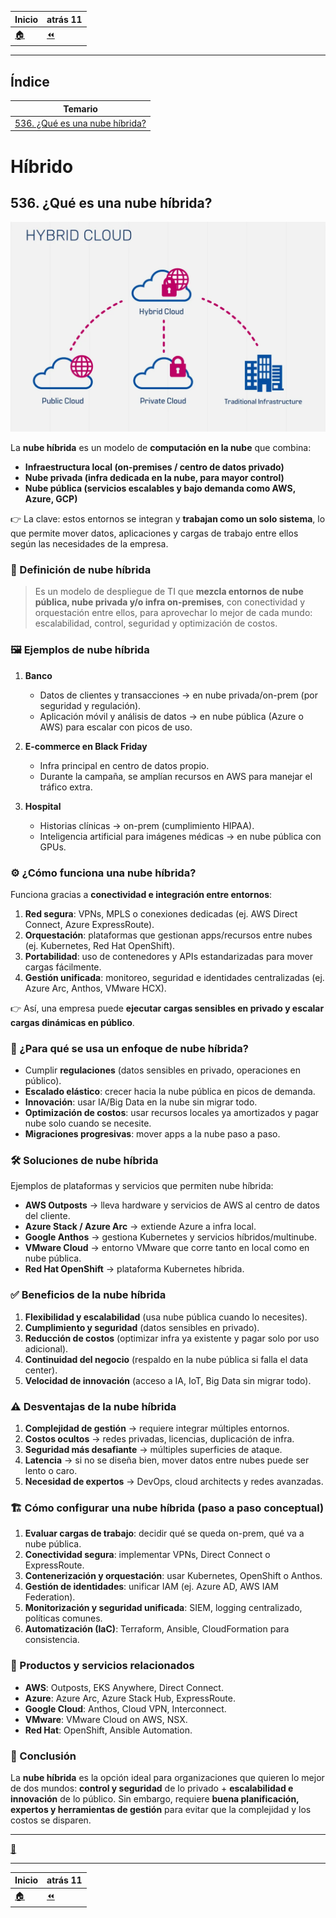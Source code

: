| **Inicio**         | **atrás 11**             |
| ------------------ | ------------------------ |
| [🏠](../README.md) | [⏪](./14_10_Private.md) |

---

## **Índice**

| Temario                                                        |
| -------------------------------------------------------------- |
| [536. ¿Qué es una nube híbrida?](#536-qué-es-una-nube-híbrida) |

# **Híbrido**

## **536. ¿Qué es una nube híbrida?**

![Híbrido](/img/14_Cloud_Skills_and_Knowledge/Hybrid.webp "Híbrido")

La **nube híbrida** es un modelo de **computación en la nube** que combina:

- **Infraestructura local (on-premises / centro de datos privado)**
- **Nube privada (infra dedicada en la nube, para mayor control)**
- **Nube pública (servicios escalables y bajo demanda como AWS, Azure, GCP)**

👉 La clave: estos entornos se integran y **trabajan como un solo sistema**, lo que permite mover datos, aplicaciones y cargas de trabajo entre ellos según las necesidades de la empresa.

### 📘 Definición de nube híbrida

> Es un modelo de despliegue de TI que **mezcla entornos de nube pública, nube privada y/o infra on-premises**, con conectividad y orquestación entre ellos, para aprovechar lo mejor de cada mundo: escalabilidad, control, seguridad y optimización de costos.

### 🖼️ Ejemplos de nube híbrida

1. **Banco**

   - Datos de clientes y transacciones → en nube privada/on-prem (por seguridad y regulación).
   - Aplicación móvil y análisis de datos → en nube pública (Azure o AWS) para escalar con picos de uso.

2. **E-commerce en Black Friday**

   - Infra principal en centro de datos propio.
   - Durante la campaña, se amplían recursos en AWS para manejar el tráfico extra.

3. **Hospital**

   - Historias clínicas → on-prem (cumplimiento HIPAA).
   - Inteligencia artificial para imágenes médicas → en nube pública con GPUs.

### ⚙️ ¿Cómo funciona una nube híbrida?

Funciona gracias a **conectividad e integración entre entornos**:

1. **Red segura**: VPNs, MPLS o conexiones dedicadas (ej. AWS Direct Connect, Azure ExpressRoute).
2. **Orquestación**: plataformas que gestionan apps/recursos entre nubes (ej. Kubernetes, Red Hat OpenShift).
3. **Portabilidad**: uso de contenedores y APIs estandarizadas para mover cargas fácilmente.
4. **Gestión unificada**: monitoreo, seguridad e identidades centralizadas (ej. Azure Arc, Anthos, VMware HCX).

👉 Así, una empresa puede **ejecutar cargas sensibles en privado y escalar cargas dinámicas en público**.

### 🎯 ¿Para qué se usa un enfoque de nube híbrida?

- Cumplir **regulaciones** (datos sensibles en privado, operaciones en público).
- **Escalado elástico**: crecer hacia la nube pública en picos de demanda.
- **Innovación**: usar IA/Big Data en la nube sin migrar todo.
- **Optimización de costos**: usar recursos locales ya amortizados y pagar nube solo cuando se necesite.
- **Migraciones progresivas**: mover apps a la nube paso a paso.

### 🛠️ Soluciones de nube híbrida

Ejemplos de plataformas y servicios que permiten nube híbrida:

- **AWS Outposts** → lleva hardware y servicios de AWS al centro de datos del cliente.
- **Azure Stack / Azure Arc** → extiende Azure a infra local.
- **Google Anthos** → gestiona Kubernetes y servicios híbridos/multinube.
- **VMware Cloud** → entorno VMware que corre tanto en local como en nube pública.
- **Red Hat OpenShift** → plataforma Kubernetes híbrida.

### ✅ Beneficios de la nube híbrida

1. **Flexibilidad y escalabilidad** (usa nube pública cuando lo necesites).
2. **Cumplimiento y seguridad** (datos sensibles en privado).
3. **Reducción de costos** (optimizar infra ya existente y pagar solo por uso adicional).
4. **Continuidad del negocio** (respaldo en la nube pública si falla el data center).
5. **Velocidad de innovación** (acceso a IA, IoT, Big Data sin migrar todo).

### ⚠️ Desventajas de la nube híbrida

1. **Complejidad de gestión** → requiere integrar múltiples entornos.
2. **Costos ocultos** → redes privadas, licencias, duplicación de infra.
3. **Seguridad más desafiante** → múltiples superficies de ataque.
4. **Latencia** → si no se diseña bien, mover datos entre nubes puede ser lento o caro.
5. **Necesidad de expertos** → DevOps, cloud architects y redes avanzadas.

### 🏗️ Cómo configurar una nube híbrida (paso a paso conceptual)

1. **Evaluar cargas de trabajo**: decidir qué se queda on-prem, qué va a nube pública.
2. **Conectividad segura**: implementar VPNs, Direct Connect o ExpressRoute.
3. **Contenerización y orquestación**: usar Kubernetes, OpenShift o Anthos.
4. **Gestión de identidades**: unificar IAM (ej. Azure AD, AWS IAM Federation).
5. **Monitorización y seguridad unificada**: SIEM, logging centralizado, políticas comunes.
6. **Automatización (IaC)**: Terraform, Ansible, CloudFormation para consistencia.

### 🛒 Productos y servicios relacionados

- **AWS**: Outposts, EKS Anywhere, Direct Connect.
- **Azure**: Azure Arc, Azure Stack Hub, ExpressRoute.
- **Google Cloud**: Anthos, Cloud VPN, Interconnect.
- **VMware**: VMware Cloud on AWS, NSX.
- **Red Hat**: OpenShift, Ansible Automation.

### 📌 Conclusión

La **nube híbrida** es la opción ideal para organizaciones que quieren lo mejor de dos mundos: **control y seguridad** de lo privado + **escalabilidad e innovación** de lo público. Sin embargo, requiere **buena planificación, expertos y herramientas de gestión** para evitar que la complejidad y los costos se disparen.

---

[🔼](#índice)

---

| **Inicio**         | **atrás 11**             |
| ------------------ | ------------------------ |
| [🏠](../README.md) | [⏪](./14_10_Private.md) |
